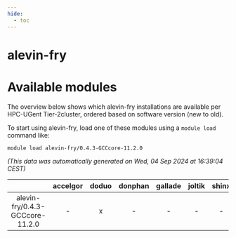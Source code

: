 ```yaml
---
hide:
  - toc
---
```


alevin-fry
==========

# Available modules


The overview below shows which alevin-fry installations are available per HPC-UGent Tier-2cluster, ordered based on software version (new to old).

To start using alevin-fry, load one of these modules using a `module load` command like:

```shell
module load alevin-fry/0.4.3-GCCcore-11.2.0
```

*(This data was automatically generated on Wed, 04 Sep 2024 at 16:39:04 CEST)*  

| |accelgor|doduo|donphan|gallade|joltik|shinx|skitty|
| :---: | :---: | :---: | :---: | :---: | :---: | :---: | :---: |
|alevin-fry/0.4.3-GCCcore-11.2.0|-|x|-|-|-|-|-|
